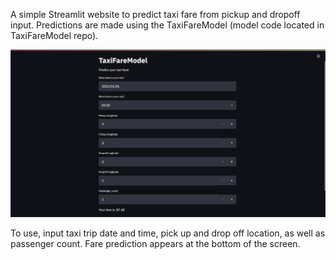 A simple Streamlit website to predict taxi fare from pickup and dropoff
input. Predictions are made using the TaxiFareModel (model code located in
TaxiFareModel repo).


![Alt text](TaxiFareWebsiteImage.png?raw=true "TaxiFareWebiste main page")


To use, input taxi trip date and time, pick up and drop off location, as well as
passenger count. Fare prediction appears at the bottom of the screen.
